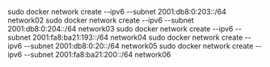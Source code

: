 sudo docker network create --ipv6 --subnet 2001:db8:0:203::/64 network02
sudo docker network create --ipv6 --subnet 2001:db8:0:204::/64 network03
sudo docker network create --ipv6 --subnet 2001:fa8:ba21:193::/64 network04
sudo docker network create --ipv6 --subnet 2001:db8:0:20::/64 network05
sudo docker network create --ipv6 --subnet 2001:fa8:ba21:200::/64 network06

